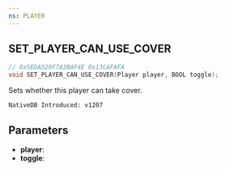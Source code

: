 ```yaml
---
ns: PLAYER
---
```

## SET_PLAYER_CAN_USE_COVER

```c
// 0x5EDA520F7A3BAF4E 0x13CAFAFA
void SET_PLAYER_CAN_USE_COVER(Player player, BOOL toggle);
```

Sets whether this player can take cover.

```
NativeDB Introduced: v1207
```

## Parameters
* **player**:
* **toggle**:
